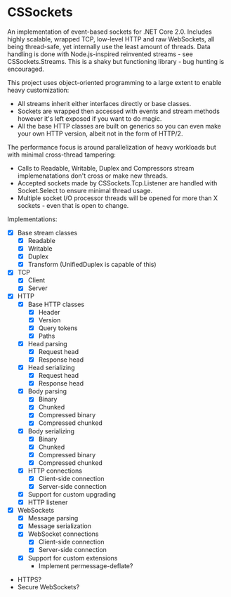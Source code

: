 # CSSockets

An implementation of event-based sockets for .NET Core 2.0.
Includes highly scalable, wrapped TCP, low-level HTTP and raw WebSockets, all being thread-safe, yet internally use the least amount of threads.
Data handling is done with Node.js-inspired reinvented streams - see CSSockets.Streams.
This is a shaky but functioning library - bug hunting is encouraged.

This project uses object-oriented programming to a large extent to enable heavy customization:
  - All streams inherit either interfaces directly or base classes.
  - Sockets are wrapped then accessed with events and stream methods however it's left exposed if you want to do magic.
  - All the base HTTP classes are built on generics so you can even make your own HTTP version, albeit not in the form of HTTP/2.

The performance focus is around parallelization of heavy workloads but with minimal cross-thread tampering:
  - Calls to Readable, Writable, Duplex and Compressors stream implemenatations don't cross or make new threads.
  - Accepted sockets made by CSSockets.Tcp.Listener are handled with Socket.Select to ensure minimal thread usage.
  - Multiple socket I/O processor threads will be opened for more than X sockets - even that is open to change.

Implementations:

- [X] Base stream classes
  - [X] Readable
  - [X] Writable
  - [X] Duplex
  - [X] Transform (UnifiedDuplex is capable of this)
- [X] TCP
  - [X] Client
  - [X] Server
- [X] HTTP
  - [X] Base HTTP classes
    - [X] Header
    - [X] Version
    - [X] Query tokens
    - [X] Paths
  - [X] Head parsing
    - [X] Request head
    - [X] Response head
  - [X] Head serializing
    - [X] Request head
    - [X] Response head
  - [X] Body parsing
    - [X] Binary
    - [X] Chunked
    - [X] Compressed binary
    - [X] Compressed chunked
  - [X] Body serializing
    - [X] Binary
    - [X] Chunked
    - [X] Compressed binary
    - [X] Compressed chunked
  - [X] HTTP connections
    - [X] Client-side connection
    - [X] Server-side connection
  - [X] Support for custom upgrading
  - [X] HTTP listener
- [X] WebSockets
  - [X] Message parsing
  - [X] Message serialization
  - [X] WebSocket connections
    - [X] Client-side connection
    - [X] Server-side connection
  - [X] Support for custom extensions
    - Implement permessage-deflate?
- HTTPS?
- Secure WebSockets?
